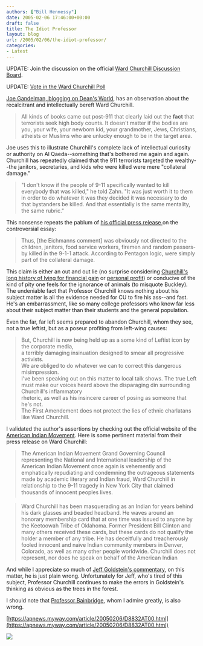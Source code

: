 ```yaml
---
authors: ["Bill Hennessy"]
date: 2005-02-06 17:46:00+00:00
draft: false
title: The Idiot Professor
layout: blog
url: /2005/02/06/the-idiot-professor/
categories:
- Latest
---
```


UPDATE: Join the discussion on the official [Ward Churchill Discussion Board](https://blog.billhennessy.com/forums/24/ShowForum.aspx).




UPDATE: [Vote in the Ward Churchill Poll](https://blog.billhennessy.com/forums/1005/ShowPost.aspx)




[Joe Gandelman, blogging on Dean's World](https://www.deanesmay.com/posts/1107707559.shtml), has an observation about the recalcitrant and intellectually bereft Ward Churchill.




> 

> 
> All kinds of books came out post-911 that clearly laid out the **fact** that terrorists seek high body counts. It doesn't matter if the bodies are you, your wife, your newborn kid, your grandmother, Jews, Christians, atheists or Muslims who are unlucky enough to be in the target area. 
> 
> 




Joe uses this to illustrate Churchill's complete lack of intellectual curiosity or authority on Al Qaeda--something that's bothered me again and again. Churchill has repeatedly claimed that the 911 terrorists targeted the wealthy--the janitors, secretaries, and kids who were killed were mere "collateral damage."




> 

> 
> "I don't know if the people of 9-11 specifically wanted to kill everybody that was killed," he told Zahn. "It was just worth it to them in order to do whatever it was they decided it was necessary to do that bystanders be killed. And that essentially is the same mentality, the same rubric."
> 
> 




This nonsense repeats the pablum of [his official press release ](https://www.colorado.edu/EthnicStudies/press_releases/ward_churchill_013105.html)on the controversial essay:




> 

> 
> Thus, [the Eichmanns comment] was obviously not directed to the children, janitors, food service workers, firemen and random passers-by killed in the 9-1-1 attack. According to Pentagon logic, were simply part of the collateral damage.
> 
> 




This claim is either an out and out lie (no surprise considering [Churchill's long history of lying for financial gain](https://www.rockymountainnews.com/drmn/local/article/0,1299,DRMN_15_3519179,00.html) or [personal profit](https://colorado.indymedia.org/newswire/display/10083/index.php)) or conducive of the kind of pity one feels for the ignorance of animals (to misquote Buckley). The undeniable fact that Professor Churchill knows nothing about his subject matter is all the evidence needed for CU to fire his ass--and fast. He's an embarrassment, like so many college professors who know far less about their subject matter than their students and the general population.




Even the far, far left seems prepared to abandon Churchill, whom they see, not a true leftist, but as a poseur profiting from left-wing causes:




> 

> 
> But, Churchill is now being held up as a some kind of Leftist icon by the corporate media,   
a terribly damaging insinuation designed to smear all progressive activists.   
We are obliged to do whatever we can to correct this dangerous misimpression.   
I've been speaking out on this matter to local talk shows. The true Left   
must make our voices heard above the disparaging din surrounding Churchill's inflammatory   
rhetoric, as well as his insincere career of posing as someone that he's not.   
The First Amendement does not protect the lies of ethnic charlatans like Ward Churchill.   

> 
> 




I validated the author's assertions by checking out the official website of the [American Indian Movement](https://www.aimovement.org/moipr/churchill05.html). Here is some pertinent material from their press release on Ward Churchill:




> 

> 
> The American Indian Movement Grand Governing Council representing the National and International leadership of the American Indian Movement once again is vehemently and emphatically repudiating and condemning the outrageous statements made by academic literary and Indian fraud, Ward Churchill in relationship to the 9-11 tragedy in New York City that claimed thousands of innocent peoples lives. 
> 
> 

> 
> Ward Churchill has been masquerading as an Indian for years behind his dark glasses and beaded headband. He waves around an honorary membership card that at one time was issued to anyone by the Keetoowah Tribe of Oklahoma. Former President Bill Clinton and many others received these cards, but these cards do not qualify the holder a member of any tribe. He has deceitfully and treacherously fooled innocent and naïve Indian community members in Denver, Colorado, as well as many other people worldwide. Churchill does not represent, nor does he speak on behalf of the American Indian
> 
> 




And while I appreciate so much of [Jeff Goldstein's commentary](https://www.celluloid-wisdom.com/pw/index.php?/weblog/entry/17843), on this matter, he is just plain wrong. Unfortunately for Jeff, who's tired of this subject, Professor Churchill continues to make the errors in Goldstein's thinking as obvious as the trees in the forest. 




I should note that [Professor Bainbridge](https://www.professorbainbridge.com/2005/02/voltaire_and_wa.html), whom I admire greatly, is also wrong.




[https://apnews.myway.com/article/20050206/D8832AT00.html](https://apnews.myway.com/article/20050206/D8832AT00.html)







![](https://blog.billhennessy.com/aggbug.aspx?PostID=1002)


